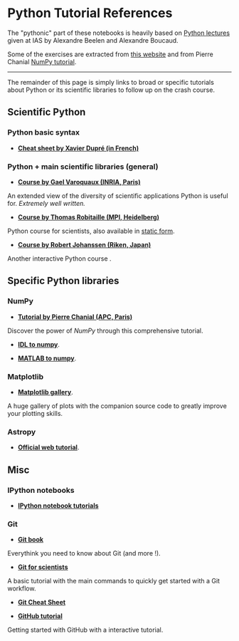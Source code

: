 # Python Tutorial References

The "pythonic" part of these notebooks is heavily based on [Python lectures](https://git.ias.u-psud.fr/abeelen/python-notebook/wikis/home) given at IAS by Alexandre Beelen and Alexandre Boucaud.

Some of the exercises are extracted from [this website](http://www.labri.fr/perso/nrougier/teaching/numpy.100/index.html) and from Pierre Chanial [NumPy tutorial](http://pchanial.github.io/python-for-data-scientists/index.html).

---

The remainder of this page is simply links to broad or specific tutorials about Python or its scientific libraries to follow up on the crash course.

## Scientific Python

### Python basic syntax

 * [**Cheat sheet by Xavier Dupré (in French)**](http://www.xavierdupre.fr/site2013/documents/python/resume_utile.pdf)

### Python + main scientific libraries (general)

 * [**Course by Gael Varoquaux (INRIA, Paris)**](https://scipy-lectures.github.io/advanced/)

 An extended view of the diversity of scientific applications Python is useful for. *Extremely well written.*

 * [**Course by Thomas Robitaille (MPI, Heidelberg)**](http://nbviewer.ipython.org/github/astrofrog/py4sci/tree/ws2014-15/lectures/)

 Python course for scientists, also available in [static form](http://www.mpia-hd.mpg.de/~robitaille/PY4SCI_SS_2014/).

 * [**Course by Robert Johanssen (Riken, Japan)**](https://github.com/jrjohansson/scientific-python-lectures)

 Another interactive Python course .

## Specific Python libraries

### NumPy

 * [**Tutorial by Pierre Chanial (APC, Paris)**](http://pchanial.github.io/python-for-data-scientists/index.html)

 Discover the power of _NumPy_ through this comprehensive tutorial.

 * [**IDL to numpy**](http://www.astro.umd.edu/~mbk/idl-numpy.html).

 * [**MATLAB to numpy**](http://wiki.scipy.org/NumPy_for_Matlab_Users).


### Matplotlib

 * [**Matplotlib gallery**](http://matplotlib.org/gallery.html).

 A huge gallery of plots with the companion source code to greatly improve your plotting skills.


### Astropy

 * [**Official web tutorial**](http://www.astropy.org/astropy-tutorials/).


## Misc

### IPython notebooks

 * [**IPython notebook tutorials**](http://nbviewer.ipython.org/github/ipython/ipython/blob/2.x/examples/Notebook/Index.ipynb)

### Git

 * [**Git book**](http://git-scm.com/book/en/v2)

 Everythink you need to know about Git (and more !).

 * [**Git for scientists**](http://nyuccl.org/pages/GitTutorial/)

 A basic tutorial with the main commands to quickly get started with a Git workflow.

 * [**Git Cheat Sheet**](http://zrusin.blogspot.fr/2007/09/git-cheat-sheet.html)

 * [**GitHub tutorial**](https://try.github.io/)

 Getting started with GitHub with a interactive tutorial.
